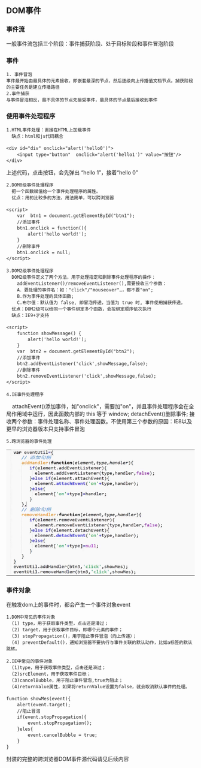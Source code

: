 ## DOM事件

### 事件流
一般事件流包括三个阶段：事件捕获阶段、处于目标阶段和事件冒泡阶段

### 事件
	1. 事件冒泡
	事件最开始由最具体的元素接收，即嵌套最深的节点，然后逐级向上传播值文档节点。捕获阶段的主要任务是建立传播路径
	2.事件捕获
	与事件冒泡相反，最不具体的节点先接受事件，最具体的节点最后接收到事件

### 使用事件处理程序
    1.HTML事件处理：直接在HTML上加载事件
      缺点：html和js代码耦合

    <div id="div" onclick="alert('hello0')">
        <input type="button"  onclick="alert('hello1')" value="按钮"/>
    </div>

 上述代码，点击按钮，会先弹出 “hello 1”，接着“hello 0”

    2.DOM0级事件处理程序
      把一个函数赋值给一个事件处理程序的属性。
      优点：用的比较多的方法，用法简单，可以跨浏览器

    <script>
        var  btn1 = document.getElementById("btn1");
		//添加事件
        btn1.onclick = function(){
            alert('hello world!');
        }
		//删除事件
        btn1.onclick = null;
    </script>

    3.DOM2级事件处理程序
      DOM2级事件定义了两个方法，用于处理指定和删除事件处理程序的操作：
        addEventListener()/removeEventListener(),需要接收三个参数：
        A．要处理的事件名：如："click"/"mouseover"…，都不要"on";
        B.作为事件处理的具体函数;
        C.布尔值：默认值为 false, 即冒泡传递，当值为 true 时, 事件使用捕获传递。
      优点：DOM2级可以给同一个事件绑定多个函数，会按绑定顺序依次执行
      缺点：IE9+才支持

    <script>
        function showMessage() {
            alert('hello world!');
        }
        var  btn2 = document.getElementById("btn2");
        //添加事件
        btn2.addEventListener('click',showMessage,false);
        //删除事件
        btn2.removeEventListener('click',showMessage,false);
    </script>

    4.IE事件处理程序
      attachEvent()添加事件，如"onclick"，需要加"on"，并且事件处理程序会在全局作用域中运行，因此函数内部的 this 等于 window;
      detachEvent()删除事件;
    接收两个参数：事件处理名称、事件处理函数。不使用第三个参数的原因：IE8以及更早的浏览器版本只支持事件冒泡

    5.跨浏览器的事件处理

 ![demo](images/DOM-event-1.png)

### 事件对象

在触发dom上的事件时，都会产生一个事件对象event

    1.DOM中常见的事件对象
      (1) type，用于获取事件类型，点击还是滑过；
      (2) target，用于获取事件目标，即哪个元素的事件；
      (3) stopPropagation()，用于阻止事件冒泡（向上传递）；
      (4) preventDefault()，通知浏览器不要执行与事件关联的默认动作，比如a标签的默认跳转。

    2.IE中常见的事件对象
	  (1)type，用于获取事件类型，点击还是滑过；
      (2)srcElement，用于获取事件目标；
      (3)cancelBubble，用于阻止事件冒泡,true为阻止；
      (4)returnValue属性，如果将returnValue设置为false，就会取消默认事件的处理。

    function showMes(event){
        alert(event.target);
        //阻止冒泡
        if(event.stopPropagation){
            event.stopPropagation();
        }eles{
            event.cancelBubble = true;
        }
    }

封装的完整的跨浏览器DOM事件源代码请见后续内容








